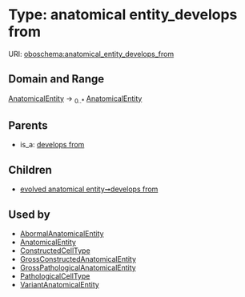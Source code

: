 
# Type: anatomical entity_develops from




URI: [oboschema:anatomical_entity_develops_from](http://purl.obolibrary.org/oboschema/anatomical_entity_develops_from)


## Domain and Range

[AnatomicalEntity](AnatomicalEntity.md) ->  <sub>0..*</sub> [AnatomicalEntity](AnatomicalEntity.md)

## Parents

 *  is_a: [develops from](develops_from.md)

## Children

 *  [evolved anatomical entity➞develops from](evolved_anatomical_entity_develops_from.md)

## Used by

 * [AbormalAnatomicalEntity](AbormalAnatomicalEntity.md)
 * [AnatomicalEntity](AnatomicalEntity.md)
 * [ConstructedCellType](ConstructedCellType.md)
 * [GrossConstructedAnatomicalEntity](GrossConstructedAnatomicalEntity.md)
 * [GrossPathologicalAnatomicalEntity](GrossPathologicalAnatomicalEntity.md)
 * [PathologicalCellType](PathologicalCellType.md)
 * [VariantAnatomicalEntity](VariantAnatomicalEntity.md)
